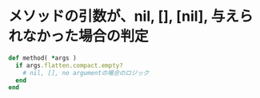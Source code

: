 # メソッドの引数が、nil, [], [nil], 与えられなかった場合の判定
```ruby
def method( *args )
  if args.flatten.compact.empty?
    # nil, [], no argumentの場合のロジック
  end
end
```
